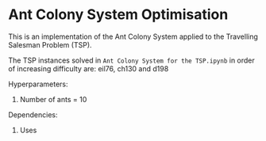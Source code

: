 # Ant Colony System Optimisation #

This is an implementation of the Ant Colony System applied to the Travelling Salesman Problem (TSP). 

The TSP instances solved in `Ant Colony System for the TSP.ipynb` in order of increasing difficulty are: eil76, ch130 and d198

Hyperparameters:
1. Number of ants = 10

Dependencies:
1. Uses 
